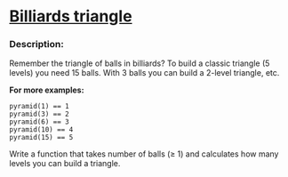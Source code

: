 # [Billiards triangle](https://www.codewars.com/kata/5bb3e299484fcd5dbb002912)

<h3>Description:</h5>

<p>Remember the triangle of balls in billiards? To build a classic triangle (5 levels) you need 15 balls. With 3 balls you can build a 2-level triangle, etc.</p>
<p><b>For more examples:</b></p><pre><code>pyramid(1) == 1
pyramid(3) == 2
pyramid(6) == 3
pyramid(10) == 4
pyramid(15) == 5
</code></pre>

<p>Write a function that takes number of balls (≥ 1) and calculates how many levels you can build a triangle.</p>

